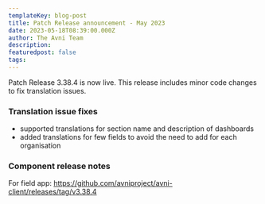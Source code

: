 ```yaml
---
templateKey: blog-post
title: Patch Release announcement - May 2023
date: 2023-05-18T08:39:00.000Z
author: The Avni Team
description:
featuredpost: false
tags:
---
```


Patch Release 3.38.4 is now live. This release includes minor code changes to fix translation issues.

### Translation issue fixes
- supported translations for section name and description of dashboards
- added translations for few fields to avoid the need to add for each organisation

### Component release notes
For field app: https://github.com/avniproject/avni-client/releases/tag/v3.38.4
